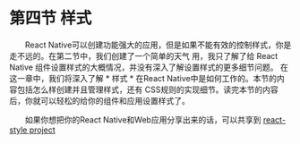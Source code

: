 # 第四节 样式

　　React Native可以创建功能强大的应用，但是如果不能有效的控制样式，你是走不远的。在第二节中，我们创建了一个简单的天气 用，我只了解了给 React Native 组件设置样式的大概情况，并没有深入了解设置样式的更多细节问题。
在这一章中，我们将深入了解 * 样式 * 在React Native中是如何工作的。本节的内容包括怎么样创建并且管理样式，还有 CSS规则的实现细节。读完本节的内容后，你就可以轻松的给你的组件和应用设置样式了。

　　如果你想把你的React Native和Web应用分享出来的话，可以共享到 [react-style project](https://github.com/js-next/react-style)
